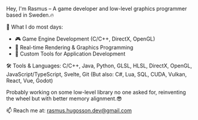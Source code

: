 Hey, I'm Rasmus – A game developer and low-level graphics programmer based in Sweden.🔥

🧠 What I do most days:
- 🎮 Game Engine Development (C/C++, DirectX, OpenGL)
- 🎨 Real-time Rendering & Graphics Programming
- 🧱 Custom Tools for Application Development

🛠️ Tools & Languages:
C/C++, Java, Python, GLSL, HLSL, DirectX, OpenGL, JavaScript/TypeScript, Svelte, Git
(But also: C#, Lua, SQL, CUDA, Vulkan, React, Vue, Godot)

Probably working on some low-level library no one asked for, reinventing the wheel but with better memory alignment.😎

📫 Reach me at: [rasmus.hugosson.dev@gmail.com](mailto:rasmus.hugosson.dev@gmail.com)

<!---
rasmushugosson/rasmushugosson is a ✨ special ✨ repository because its `README.md` (this file) appears on your GitHub profile.
You can click the Preview link to take a look at your changes.
--->
